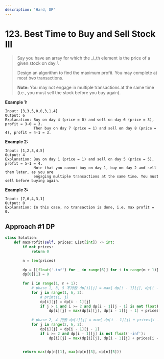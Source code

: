 ```yaml
---
description: 'Hard, DP'
---
```


# 123. Best Time to Buy and Sell Stock III

> Say you have an array for which the _i_th element is the price of a given stock on day _i_.
>
> Design an algorithm to find the maximum profit. You may complete at most _two_ transactions.
>
> **Note:** You may not engage in multiple transactions at the same time \(i.e., you must sell the stock before you buy again\).

**Example 1:**

```text
Input: [3,3,5,0,0,3,1,4]
Output: 6
Explanation: Buy on day 4 (price = 0) and sell on day 6 (price = 3), profit = 3-0 = 3.
             Then buy on day 7 (price = 1) and sell on day 8 (price = 4), profit = 4-1 = 3.
```

**Example 2:**

```text
Input: [1,2,3,4,5]
Output: 4
Explanation: Buy on day 1 (price = 1) and sell on day 5 (price = 5), profit = 5-1 = 4.
             Note that you cannot buy on day 1, buy on day 2 and sell them later, as you are
             engaging multiple transactions at the same time. You must sell before buying again.
```

**Example 3:**

```text
Input: [7,6,4,3,1]
Output: 0
Explanation: In this case, no transaction is done, i.e. max profit = 0.
```

## Approach \#1 DP

```python
class Solution:
    def maxProfit(self, prices: List[int]) -> int:
        if not prices:
            return 0
        
        n = len(prices)
        
        dp = [[float('-inf') for _ in range(6)] for i in range(n + 1)]
        dp[0][1] = 0
        
        for i in range(1, n + 1):
            # phase 1, 3, 5 不持股 dp[i][j] = max{ dp[i - 1][j], dp[i - 1][j - 1] + p{i - 1} - p{i - 2} }
            for j in range(1, 6, 2):
                # print(i, j)
                dp[i][j] = dp[i - 1][j]
                if j > 1 and i >= 2 and dp[i - 1][j - 1] is not float('-inf'):
                    dp[i][j] = max(dp[i][j], dp[i - 1][j - 1] + prices[i - 1] - prices[i - 2])
                    
            # phase 2, 4 持股 dp[i][j] = max{ dp[i - 1][j] + prices{i - 1} - prices{i - 2}, dp[i - 1][j - 1]}
            for j in range(2, 6, 2):
                dp[i][j] = dp[i - 1][j - 1]
                if i >= 2 and dp[i - 1][j] is not float('-inf'):
                    dp[i][j] = max(dp[i][j], dp[i - 1][j] + prices[i - 1] - prices[i - 2])
                    
        
        return max(dp[n][1], max(dp[n][3], dp[n][5])) 
```

